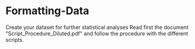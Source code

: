 # Formatting-Data
Create your dataset for further statistical analyses
Read first the document "Script_Procedure_Diluted.pdf" and follow the procedure with the different scripts.

